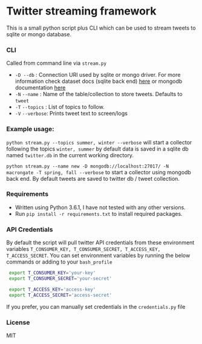 # Twitter streaming framework

This is a small python script plus CLI which can be used to stream tweets to sqlite or mongo database.

### CLI
Called from command line via `stream.py`
* `-D --db` : Connection URI used by sqlite or mongo driver. For more information check dataset docs (sqlite back end) [here](http://dataset.readthedocs.io/en/latest/quickstart.html) or mongodb documentation [here](http://api.mongodb.com/python/current/tutorial.html)
* `-N` `--name` : Name of the table/collection to store tweets. Defaults to `tweet`
* `-T` `--topics` : List of topics to follow.
* `-V` `--verbose`: Prints tweet text to screen/logs

### Example usage:
`python stream.py --topics summer, winter --verbose` will start a collector following the topics `winter, summer` by default data is saved in a sqlite db named `twitter.db` in the current working directory.


`python stream.py --name new -D mongodb://localhost:27017/ -N macrongate -T spring, fall --verbose` to start a collector using mongodb back end. By default tweets are saved to twitter db / tweet collection.

### Requirements
* Written using Python 3.6.1, I have not tested with any other versions.
* Run `pip install -r requirements.txt` to install required packages.

### API Credentials
By default the script will pull twitter API credentials from these environment variables `T_CONSUMER_KEY, T_CONSUMER_SECRET, T_ACCESS_KEY, T_ACCESS_SECRET`. You can set environment variables by running the below commands or adding to your `bash_profile`

```bash
 export T_CONSUMER_KEY='your-key'
 export T_CONSUMER_SECRET='your-secret'

 export T_ACCESS_KEY='access-key'
 export T_ACCESS_SECRET='access-secret'
 ```

If you prefer, you can manually set credentials in the `credentials.py` file

### License
MIT
